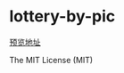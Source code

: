 ﻿# lottery-by-pic

[预览地址](http://chenjinya.github.io/lottery-by-pic/index.html)

The MIT License (MIT)